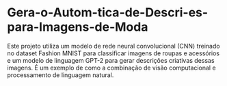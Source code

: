 # Gera-o-Autom-tica-de-Descri-es-para-Imagens-de-Moda
Este projeto utiliza um modelo de rede neural convolucional (CNN) treinado no dataset Fashion MNIST para classificar imagens de roupas e acessórios e um modelo de linguagem GPT-2 para gerar descrições criativas dessas imagens. É um exemplo de como a combinação de visão computacional e processamento de linguagem natural.
